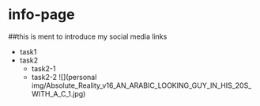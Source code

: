 # info-page
##this is ment to introduce my social media links
* task1
* task2
   * task2-1
   * task2-2
![](personal img/Absolute_Reality_v16_AN_ARABIC_LOOKING_GUY_IN_HIS_20S_WITH_A_C_1.jpg)
